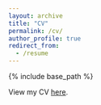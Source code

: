 ```yaml
---
layout: archive
title: "CV"
permalink: /cv/
author_profile: true
redirect_from:
  - /resume
---
```


{% include base_path %}

View my CV [here](/files/cv.pdf).
